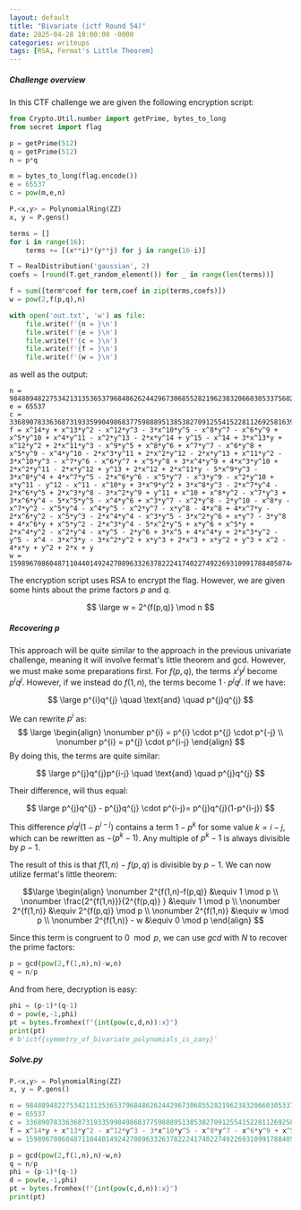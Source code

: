 ```yaml
---
layout: default
title: "Bivariate (ictf Round 54)"
date: 2025-04-28 10:00:00 -0000
categories: writeups
tags: [RSA, Fermat's Little Theorem]
---
```



##### Challenge overview

In this CTF challenge we are given the following encryption script:

```python
from Crypto.Util.number import getPrime, bytes_to_long
from secret import flag

p = getPrime(512)
q = getPrime(512)
n = p*q

m = bytes_to_long(flag.encode())
e = 65537
c = pow(m,e,n)

P.<x,y> = PolynomialRing(ZZ)
x, y = P.gens()

terms = []
for i in range(16):
    terms += [(x**i)*(y**j) for j in range(16-i)]

T = RealDistribution('gaussian', 2)
coefs = [round(T.get_random_element()) for _ in range(len(terms))]

f = sum([term*coef for term,coef in zip(terms,coefs)])
w = pow(2,f(p,q),n)

with open('out.txt', 'w') as file:
    file.write(f'{n = }\n')
    file.write(f'{e = }\n')
    file.write(f'{c = }\n')
    file.write(f'{f = }\n')
    file.write(f'{w = }\n')
```

as well as the output:

```
n = 98488948227534213135365379684862624429673068552821962383206603053375602239567322517902539151497074614991106864222481349938278930598229083057490442318255136829928469581554377192371866029487604479323565889518717446151982565992066276503827461143275322745847799672825450812329543611683563104108219738025321562523
e = 65537
c = 33689078336368731933599049868377598889513853827091255415228112692581639226201157033763841134090287166200344255205518269253856257850799105681895141225429744730522910522719711967250214161994104603730456295060918937791062152710510634082416634814375504799932491459723391812528758183583260665132261524658305233101
f = x^14*y + x^13*y^2 - x^12*y^3 - 3*x^10*y^5 - x^8*y^7 - x^6*y^9 + x^5*y^10 + x^4*y^11 - x^2*y^13 - 2*x*y^14 + y^15 - x^14 + 3*x^13*y + x^12*y^2 + 2*x^11*y^3 - x^9*y^5 + x^8*y^6 + x^7*y^7 - x^6*y^8 + x^5*y^9 - x^4*y^10 - 2*x^3*y^11 + 2*x^2*y^12 - 2*x*y^13 + x^11*y^2 - 3*x^10*y^3 - x^7*y^6 - x^6*y^7 + x^5*y^8 + 3*x^4*y^9 + 4*x^3*y^10 + 2*x^2*y^11 - 2*x*y^12 + y^13 + 2*x^12 + 2*x^11*y - 5*x^9*y^3 - 3*x^8*y^4 + 4*x^7*y^5 - 2*x^6*y^6 - x^5*y^7 - x^3*y^9 - x^2*y^10 + x*y^11 - y^12 - x^11 - x^10*y + 3*x^9*y^2 + 3*x^8*y^3 - 2*x^7*y^4 - 2*x^6*y^5 + 2*x^3*y^8 - 3*x^2*y^9 + y^11 + x^10 + x^8*y^2 - x^7*y^3 + 3*x^6*y^4 - 5*x^5*y^5 - x^4*y^6 + x^3*y^7 - x^2*y^8 - 2*y^10 - x^8*y - x^7*y^2 - x^5*y^4 - x^4*y^5 - x^2*y^7 - x*y^8 - 4*x^8 + 4*x^7*y - 2*x^6*y^2 - x^5*y^3 - 2*x^4*y^4 - x^3*y^5 - 3*x^2*y^6 + x*y^7 - 3*y^8 + 4*x^6*y + x^5*y^2 - 2*x^3*y^4 - 5*x^2*y^5 + x*y^6 + x^5*y + 2*x^4*y^2 - x^2*y^4 - x*y^5 - 2*y^6 + 3*x^5 + 4*x^4*y + 2*x^3*y^2 - y^5 - x^4 - 3*x^3*y - 3*x^2*y^2 + x*y^3 + 2*x^3 + x*y^2 + y^3 + x^2 - 4*x*y + y^2 + 2*x + y
w = 15989670860487110440149242708963326378222417402274922693109917884050744558426262015391394948248787707275063436118071762352120567031556081355002123446258001515700442370180130234425828020876205206138411646169530066935290884923582522784445410472996067725745321733529202293253140485085104533833013732203780391490
```

The encryption script uses RSA to encrypt the flag. However, we are given some hints about the prime factors $p$ and $q$.

$$
\large w = 2^{f(p,q)} \mod n
$$

##### Recovering p

This approach will be quite similar to the approach in the previous univariate challenge, meaning it will involve fermat's little theorem and gcd. However, we must make some preparations first.
For $f(p,q)$, the terms $x^{i}y^{j}$ become $p^{i} q^{j}$. However, if we instead do $f(1,n)$, the terms become $1\cdot p^{j}q^{j}$. If we have:

$$
\large p^{i}q^{j} \quad \text{and} \quad p^{j}q^{j}
$$

We can rewrite $p^{i}$ as:
$$
\large \begin{align}
\nonumber p^{i} = p^{i} \cdot p^{j} \cdot p^{-j} \\
\nonumber p^{i} = p^{j} \cdot p^{i-j}
\end{align}
$$
By doing this, the terms are quite similar:


$$
\large p^{j}q^{j}p^{i-j} \quad \text{and} \quad p^{j}q^{j}
$$

Their difference, will thus equal:

$$
\large p^{j}q^{j} - p^{j}q^{j} \cdot p^{i-j}= p^{j}q^{j}(1-p^{i-j})
$$

This difference $p^{j}q^{j}(1-p^{i-j})$ contains a term $1-p^{k}$ for some value $k = i-j$, which can be rewritten as $-(p^{k}-1)$. Any multiple of $p^{k}-1$ is always divisible by $p-1$.

The result of this is that $f(1,n) - f(p,q)$ is divisible by $p-1$. We can now utilize fermat's little theorem:

$$\large
\begin{align}
\nonumber 2^{f(1,n)-f(p,q)} &\equiv 1 \mod p \\
\nonumber \frac{2^{f(1,n)}}{2^{f(p,q)} } &\equiv 1 \mod p \\
\nonumber 2^{f(1,n)} &\equiv 2^{f(p,q)}  \mod p \\
\nonumber 2^{f(1,n)} &\equiv w  \mod p \\
\nonumber 2^{f(1,n)} - w &\equiv 0  \mod p
\end{align}
$$

Since this term is congruent to $0 \mod p$, we can use $gcd$ with $N$ to recover the prime factors:

```python
p = gcd(pow(2,f(1,n),n)-w,n)
q = n/p
```

And from here, decryption is easy:

```python
phi = (p-1)*(q-1)
d = pow(e,-1,phi)
pt = bytes.fromhex(f"{int(pow(c,d,n)):x}")
print(pt)
# b'ictf{symmetry_of_bivariate_polynomials_is_zany}'
```

##### Solve.py

```python
P.<x,y> = PolynomialRing(ZZ)
x, y = P.gens()

n = 98488948227534213135365379684862624429673068552821962383206603053375602239567322517902539151497074614991106864222481349938278930598229083057490442318255136829928469581554377192371866029487604479323565889518717446151982565992066276503827461143275322745847799672825450812329543611683563104108219738025321562523
e = 65537
c = 33689078336368731933599049868377598889513853827091255415228112692581639226201157033763841134090287166200344255205518269253856257850799105681895141225429744730522910522719711967250214161994104603730456295060918937791062152710510634082416634814375504799932491459723391812528758183583260665132261524658305233101
f = x^14*y + x^13*y^2 - x^12*y^3 - 3*x^10*y^5 - x^8*y^7 - x^6*y^9 + x^5*y^10 + x^4*y^11 - x^2*y^13 - 2*x*y^14 + y^15 - x^14 + 3*x^13*y + x^12*y^2 + 2*x^11*y^3 - x^9*y^5 + x^8*y^6 + x^7*y^7 - x^6*y^8 + x^5*y^9 - x^4*y^10 - 2*x^3*y^11 + 2*x^2*y^12 - 2*x*y^13 + x^11*y^2 - 3*x^10*y^3 - x^7*y^6 - x^6*y^7 + x^5*y^8 + 3*x^4*y^9 + 4*x^3*y^10 + 2*x^2*y^11 - 2*x*y^12 + y^13 + 2*x^12 + 2*x^11*y - 5*x^9*y^3 - 3*x^8*y^4 + 4*x^7*y^5 - 2*x^6*y^6 - x^5*y^7 - x^3*y^9 - x^2*y^10 + x*y^11 - y^12 - x^11 - x^10*y + 3*x^9*y^2 + 3*x^8*y^3 - 2*x^7*y^4 - 2*x^6*y^5 + 2*x^3*y^8 - 3*x^2*y^9 + y^11 + x^10 + x^8*y^2 - x^7*y^3 + 3*x^6*y^4 - 5*x^5*y^5 - x^4*y^6 + x^3*y^7 - x^2*y^8 - 2*y^10 - x^8*y - x^7*y^2 - x^5*y^4 - x^4*y^5 - x^2*y^7 - x*y^8 - 4*x^8 + 4*x^7*y - 2*x^6*y^2 - x^5*y^3 - 2*x^4*y^4 - x^3*y^5 - 3*x^2*y^6 + x*y^7 - 3*y^8 + 4*x^6*y + x^5*y^2 - 2*x^3*y^4 - 5*x^2*y^5 + x*y^6 + x^5*y + 2*x^4*y^2 - x^2*y^4 - x*y^5 - 2*y^6 + 3*x^5 + 4*x^4*y + 2*x^3*y^2 - y^5 - x^4 - 3*x^3*y - 3*x^2*y^2 + x*y^3 + 2*x^3 + x*y^2 + y^3 + x^2 - 4*x*y + y^2 + 2*x + y
w = 15989670860487110440149242708963326378222417402274922693109917884050744558426262015391394948248787707275063436118071762352120567031556081355002123446258001515700442370180130234425828020876205206138411646169530066935290884923582522784445410472996067725745321733529202293253140485085104533833013732203780391490

p = gcd(pow(2,f(1,n),n)-w,n)
q = n/p
phi = (p-1)*(q-1)
d = pow(e,-1,phi)
pt = bytes.fromhex(f"{int(pow(c,d,n)):x}")
print(pt)
```